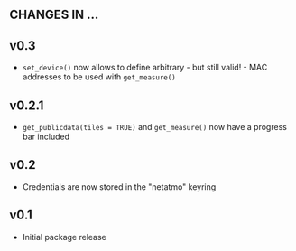 ## CHANGES IN ... 

## v0.3

* `set_device()` now allows to define arbitrary - but still valid! - MAC addresses to be used with `get_measure()`

## v0.2.1

* `get_publicdata(tiles = TRUE)` and `get_measure()` now have a progress bar included

## v0.2

* Credentials are now stored in the "netatmo" keyring 

## v0.1

* Initial package release
